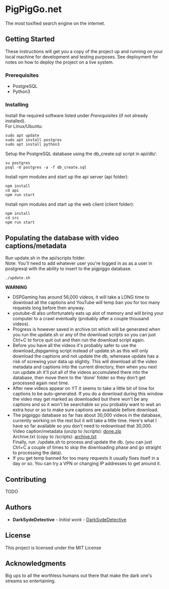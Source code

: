 # PigPigGo.net

The most toxified search engine on the internet.

## Getting Started

These instructions will get you a copy of the project up and running on your local machine for development and testing purposes. See deployment for notes on how to deploy the project on a live system.

### Prerequisites

* PostgreSQL  
* Python3

### Installing

Install the required software listed under *Prerequisites* (if not already installed).  
For Linux/Ubuntu:
```
sudo apt update
sudo apt install postgres
sudo apt install python3
```

Setup the PostgreSQL database using the db_create.sql script in api/db/:
```
su postgres
psql -U postgres -a -f db_create.sql
```

Install npm modules and start up the api server (api folder):
```
npm install
cd api
npm run start
```

Install npm modules and start up the web client (client folder):
```
npm install
cd src
npm run start
```

## Populating the database with video captions/metadata

Run update.sh in the api/scripts folder.  
Note: You'll need to add whatever user you're logged in as as a user in postgresql with the ability to insert to the pigpiggo database.
```
./update.sh
```

**WARNING**
* DSPGaming has around 56,000 videos, it will take a LONG time to download all the captions and YouTube will temp ban you for too many requests long before then anyway.  
* youtube-dl also unfortunately eats up alot of memory and will bring your computer to a crawl eventually (probably after a couple thousand videos).
* Progress is however saved in archive.txt which will be generated when you run the update.sh or any of the download scripts so you can just Ctrl+C to force quit out and then run the download script again.
* Before you have all the videos it's probably safer to use the download_dspgaming script instead of update.sh as this will only download the captions and not update the db, wherease update has a risk of screwing your data up slightly.
  This will download all the video metadata and captions into the current directory, then when you next run update.sh it'll put all of the videos accumulated there into the database, then move them to the 'done' folder so they don't get processed again next time.
* After new videos appear on YT it seems to take a little bit of time for captions to be auto-generated. If you do a download during this window the video may get marked as downloaded but there won't be any captions and so it won't be searchable
  so you probably want to wait an extra hour or so to make sure captions are available before download.
* The pigpiggo database so far has about 30,000 videos in the database, currently working on the rest but it will take a little time. Here's what I have so far available so you don't need to redownload that 30,000.  
Video caption/metadata (unzip to /scripts): [done.zip](https://drive.google.com/file/d/1qaZRjZEU5wUnXNVqufPajASkhCm8gwoi/view?usp=sharing )   
Archive.txt (copy to /scripts): [archive.txt](https://drive.google.com/open?id=1hRHAuY8G3couZiMF8Ds348vuk31_YaB2)  
Finally, run ./update.sh to process and update the db. (you can just Ctrl+C a couple of times to skip the downloading phase and go straight to processing the data).
* If you get temp banned for too many requests it usually fixes itself in a day or so. You can try a VPN or changing IP addresses to get around it.

## Contributing

TODO

## Authors

* **DarkSydeDetective** - *Initial work* - [DarkSydeDetective](https://github.com/pigpiggo-net)

## License

This project is licensed under the MIT License

## Acknowledgments

Big ups to all the worthless humans out there that make the dark one's streams so entertaining. 
